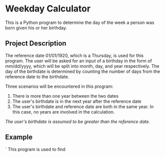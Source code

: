 # Weekday Calculator
This is a Python program to determine the day of the week a person was born given his or her birthday. 

## Project Description
The reference date 01/01/1920, which is a Thursday, is used for this program. The user will be asked for an input of a birthday in the form of mm/dd/yyyy, which will be split into month, day, and year respectively. The day of the birthdate is determined by counting the number of days from the reference date to the birthdate. 

Three scenarios will be encountered in this program:
1. There is more than one year between the two dates
2. The user's birthdate is in the next year after the reference date
3. The user's birthdate and reference date are both in the same year. In this case, no years are involved in the calculation.

*The user's birthdate is assumed to be greater than the reference date.*

## Example
` This program is used to find  

